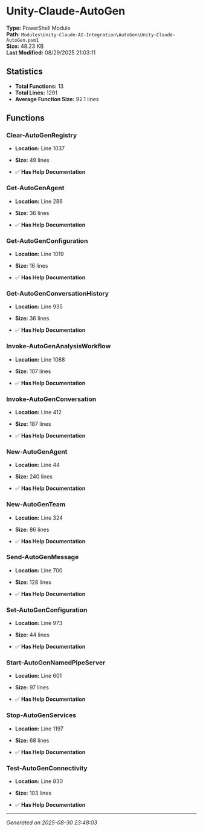 # Unity-Claude-AutoGen

**Type:** PowerShell Module  
**Path:** `Modules\Unity-Claude-AI-Integration\AutoGen\Unity-Claude-AutoGen.psm1`  
**Size:** 48.23 KB  
**Last Modified:** 08/29/2025 21:03:11  

## Statistics

- **Total Functions:** 13
- **Total Lines:** 1291
- **Average Function Size:** 92.1 lines

## Functions


### Clear-AutoGenRegistry

- **Location:** Line 1037
- **Size:** 49 lines

- ✅ **Has Help Documentation** 
### Get-AutoGenAgent

- **Location:** Line 286
- **Size:** 36 lines

- ✅ **Has Help Documentation** 
### Get-AutoGenConfiguration

- **Location:** Line 1019
- **Size:** 16 lines

- ✅ **Has Help Documentation** 
### Get-AutoGenConversationHistory

- **Location:** Line 935
- **Size:** 36 lines

- ✅ **Has Help Documentation** 
### Invoke-AutoGenAnalysisWorkflow

- **Location:** Line 1088
- **Size:** 107 lines

- ✅ **Has Help Documentation** 
### Invoke-AutoGenConversation

- **Location:** Line 412
- **Size:** 187 lines

- ✅ **Has Help Documentation** 
### New-AutoGenAgent

- **Location:** Line 44
- **Size:** 240 lines

- ✅ **Has Help Documentation** 
### New-AutoGenTeam

- **Location:** Line 324
- **Size:** 86 lines

- ✅ **Has Help Documentation** 
### Send-AutoGenMessage

- **Location:** Line 700
- **Size:** 128 lines

- ✅ **Has Help Documentation** 
### Set-AutoGenConfiguration

- **Location:** Line 973
- **Size:** 44 lines

- ✅ **Has Help Documentation** 
### Start-AutoGenNamedPipeServer

- **Location:** Line 601
- **Size:** 97 lines

- ✅ **Has Help Documentation** 
### Stop-AutoGenServices

- **Location:** Line 1197
- **Size:** 68 lines

- ✅ **Has Help Documentation** 
### Test-AutoGenConnectivity

- **Location:** Line 830
- **Size:** 103 lines

- ✅ **Has Help Documentation**

---
*Generated on 2025-08-30 23:48:03*
